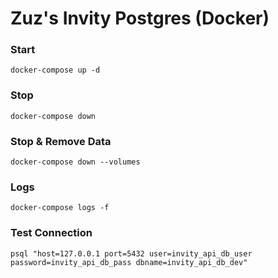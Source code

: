 # Zuz's Invity Postgres (Docker)

### Start

```
docker-compose up -d
```

### Stop

```
docker-compose down
```

### Stop & Remove Data

```
docker-compose down --volumes
```

### Logs

```
docker-compose logs -f
```

### Test Connection

```
psql "host=127.0.0.1 port=5432 user=invity_api_db_user password=invity_api_db_pass dbname=invity_api_db_dev"
```
